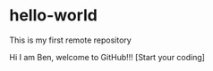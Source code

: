 # hello-world
This is my first remote repository

Hi I am Ben, welcome to GitHub!!!
[Start your coding]